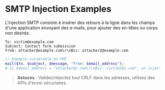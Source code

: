 # SMTP Injection Examples

L'injection SMTP consiste à insérer des retours à la ligne dans les champs d'une application envoyant des e-mails, pour ajouter des en-têtes ou corps non désirés.

```
To: victim@example.com
Subject: Contact form submission
From: attacker@example.com\r\nBcc: attacker2@example.com
```
```php
// Exemple vulnérable en PHP
mail($to, $subject, $message, "From: $email_address");
# Si $email_address = "attacker@x.com\r\nBcc: victim2@x.com", on injecte un Bcc.
```

> **Astuces** : Validez/réjectez tout CRLF dans les adresses, utilisez des APIs d'envoi sécurisées.
